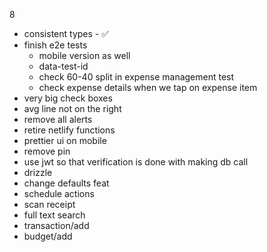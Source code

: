 8
- consistent types - ✅
- finish e2e tests
    - mobile version as well
    - data-test-id
    - check 60-40 split in expense management test
    - check expense details when we tap on expense item
- very big check boxes
- avg line not on the right
- remove all alerts
- retire netlify functions
- prettier ui on mobile
- remove pin
- use jwt so that verification is done with making db call
- drizzle
- change defaults feat
- schedule actions
- scan receipt
- full text search
- transaction/add
- budget/add